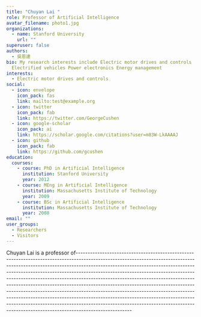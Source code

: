 ```yaml
---
title: "Chuyan Lai "
role: Professor of Artificial Intelligence
avatar_filename: photo1.jpg
organizations:
  - name: Stanford University
    url: ""
superuser: false
authors:
  - 吳恩達
bio: My research interests include Electric motor drives and controls
  Electrified vehicles Power electronics Energy management
interests:
  - Electric motor drives and controls
social:
  - icon: envelope
    icon_pack: fas
    link: mailto:test@example.org
  - icon: twitter
    icon_pack: fab
    link: https://twitter.com/GeorgeCushen
  - icon: google-scholar
    icon_pack: ai
    link: https://scholar.google.com/citations?user=m83W-LkAAAAJ
  - icon: github
    icon_pack: fab
    link: https://github.com/gcushen
education:
  courses:
    - course: PhD in Artificial Intelligence
      institution: Stanford University
      year: 2012
    - course: MEng in Artificial Intelligence
      institution: Massachusetts Institute of Technology
      year: 2009
    - course: BSc in Artificial Intelligence
      institution: Massachusetts Institute of Technology
      year: 2008
email: ""
user_groups:
  - Researchers
  - Visitors
---
```

Chuyan Lai  is a professor of-----------------------------------------------------------------------------------------------------------------------------------------------------------------------------------------------------------------------------------------------------------------------------------------------------------------------------------------------------------------------------------------------------------------------------------------------------------------------------------------------------------------------------------------------------------------------------------------------------------------------------------------------------------------------------------------------------------------------------------------------------